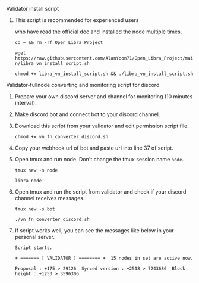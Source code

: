 Validator install script

1. This script is recommended for experienced users

   who have read the official doc and installed the node multiple times.

   `cd ~ && rm -rf Open_Libra_Project`

   `wget https://raw.githubusercontent.com/AlanYoon71/Open_Libra_Project/main/libra_vn_install_script.sh`

   `chmod +x libra_vn_install_script.sh && ./libra_vn_install_script.sh`


Validator-fullnode converting and monitoring script for discord

1. Prepare your own discord server and channel for monitoring (10 minutes interval).
2. Make discord bot and connect bot to your discord channel.
3. Download this script from your validator and edit permission script file.

   `chmod +x vn_fn_converter_discord.sh`
4. Copy your webhook url of bot and paste url into line 37 of script.
5. Open tmux and run node. Don't change the tmux session name `node`.

   `tmux new -s node`

   `libra node`
6. Open tmux and run the script from validator and check if your discord channel receives messages.

   `tmux new -s bot`

   `./vn_fn_converter_discord.sh`
7. If script works well, you can see the messages like below in your personal server.

   `Script starts.`

   `+ ======= [ VALIDATOR ] ======== +  15 nodes in set are active now.`

   `Proposal : +175 > 29126  Synced version : +2518 > 7243686  Block height : +1253 > 3596306`
